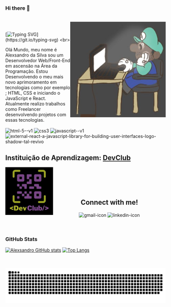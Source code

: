### Hi there :pencil:
<br>
<img align="right" alt="" height="300px" src="./WhatsApp Image 2024-04-14 at 19.08.11.jpeg">
<br>

[![Typing SVG](https://readme-typing-svg.demolab.com?font=Fira+Code&weight=700&size=25&pause=1000&color=11BA1B&center=true&vCenter=true&random=false&width=435&lines=%22Hello+World%22+I%C2%B4m+Alexsandro%2C;I+am+a++DevClub+Student;And+I+am+Front-End+Developer!)](https://git.io/typing-svg)
<br>
<p align="left">Olá Mundo, meu nome é Alexsandro da Silva sou um Desenvolvedor Web/Front-End em ascensão na Área da Programação. Estou Desenvolvendo o meu mais novo aprimoramento em tecnologias como por exemplo ;  HTML, CSS e iniciando o JavaScript e React. Atualmente realizo trabalhos como Freelancer desenvolvendo projetos com essas tecnologias.
<br>
<br>
   <img width="48" height="48" src="https://img.icons8.com/color/48/html-5--v1.png" alt="html-5--v1"/>
   <img width="48" height="48" src="https://img.icons8.com/fluency/48/css3.png" alt="css3"/>
   <img width="48" height="48" src="https://img.icons8.com/color/48/javascript--v1.png" alt="javascript--v1"/> 
   <img width="48" height="48" src="https://img.icons8.com/external-tal-revivo-shadow-tal-revivo/48/000000/external-react-a-javascript-library-for-building-user-interfaces-logo-shadow-tal-revivo.png" alt="external-react-a-javascript-library-for-building-user-interfaces-logo-shadow-tal-revivo"/>
   <br>
<h2>Instituição de Aprendizagem: <a href="https://rodolfomori.com.br/devclub">DevClub</a></h2>
   
<img align="left" alt="" height="150px" src="./dev_club_devs_logo.jpg">
   <br>
   <br>
   <br>
   <br>
     <div align="center">
         <h2 align="center">Connect with me!</h2>
         <img  align="center" alt="gmail-icon" src="https://img.shields.io/badge/Gmail-D14836?style=for-the-badge&logo=gmail&logoColor=white"(www.google.com/in/alxtronic.alex2011@gmail.com)/>
         <img  align="center" alt="linkedin-icon" src="https://img.shields.io/badge/LinkedIn-0077B5?style=for-the-badge&logo=linkedin&logoColor=white"><a href="https://www.linkedin.com/in/alexsandro-da-silva-a3bb97165/" target="_blank"></a>
   </div>
<br>
<br>
<div>   
   <h3>GitHub Stats</h3>
   
   [![Alexsandro GitHub stats](https://github-readme-stats.vercel.app/api?username=alx-8914&show_icons=true&text_color=0561bf&icon_color=5bb513&bg_color=000000&border_color=36123c)](https://github.com/anuraghazra/github-readme-stats)
   [![Top Langs](https://github-readme-stats.vercel.app/api/top-langs/?username=alx-8914&height=30&bg_color=000&title_color=0561bf&border_radius=3&border_color=36123c&hide=issues&text_color=5bb513)](https://github.com/anuraghazra/github-readme-stats)
</div>
<br>
<br>
<picture>
  <source media="(prefers-color-scheme: dark)" srcset="https://raw.githubusercontent.com/ArthurLobopro/snk/output-svg-only/speed/grid-snake-fast-dark.svg">
  <source media="(prefers-color-scheme: light)" srcset="https://raw.githubusercontent.com/ArthurLobopro/snk/output-svg-only/speed/grid-snake-fast.svg">
  <img alt="github contribution grid snake animation" src="https://raw.githubusercontent.com/ArthurLobopro/snk/output-svg-only/speed/grid-snake-fast.svg">
</picture>
<br>
